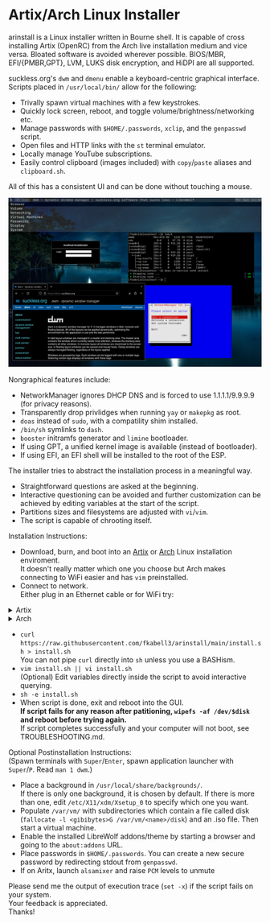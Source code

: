 # Artix/Arch Linux Installer

arinstall is a Linux installer written in Bourne shell. It is capable of cross installing Artix (OpenRC) from the Arch live installation medium and vice versa. Bloated software is avoided wherever possible. BIOS/MBR, EFI/{PMBR,GPT}, LVM, LUKS disk encryption, and HiDPI are all supported.<br>

suckless.org's `dwm` and `dmenu` enable a keyboard-centric graphical interface. Scripts placed in `/usr/local/bin/` allow for the following:

* Trivally spawn virtual machines with a few keystrokes.
* Quickly lock screen, reboot, and toggle volume/brightness/networking etc.
* Manage passwords with `$HOME/.passwords`, `xclip`, and the `genpasswd` script.
* Open files and HTTP links with the `st` terminal emulator.
* Locally manage YouTube subscriptions.
* Easily control clipboard (images included) with `copy`/`paste` aliases and `clipboard.sh`.

All of this has a consistent UI and can be done without touching a mouse.

<img width="1000" src="https://github.com/fkabell3/arinstall/blob/main/gui.png">

Nongraphical features include:

* NetworkManager ignores DHCP DNS and is forced to use 1.1.1.1/9.9.9.9 (for privacy reasons).
* Transparently drop privlidges when running `yay` or `makepkg` as root.
* `doas` instead of `sudo`, with a compatility shim installed.
* `/bin/sh` symlinks to `dash`.
* `booster` initramfs generator and `limine` bootloader.
* If using GPT, a unified kernel image is available (instead of bootloader).
* If using EFI, an EFI shell will be installed to the root of the ESP.

The installer tries to abstract the installation process in a meaningful way.

* Straightforward questions are asked at the beginning.
* Interactive questioning can be avoided and further customization can be achieved by editing variables at the start of the script.
* Partitions sizes and filesystems are adjusted with `vi`/`vim`.
* The script is capable of chrooting itself.

Installation Instructions:

* Download, burn, and boot into an [Artix](https://artixlinux.org/download.php) or [Arch](https://archlinux.org/download/) Linux installation enviroment.<br>
It doesn't really matter which one you choose but Arch makes connecting to WiFi easier and has `vim` preinstalled.
* Connect to network.<br>
Either plug in an Ethernet cable or for WiFi try:<br>
<details>
  <summary>Artix</summary>

`rfkill unblock wlan`<br>
`connmanctl`<br>
`connmanctl> scan wifi`<br>
`connmanctl> services`<br>
`connmanctl> agent on`<br>
`<ID>` is the second field of the line containing your SSID (string starting with `wifi_`)<br>
Note that tab completion is available<br>
`connmanctl> connect <ID>`<br>

</details>

<details>
  <summary>Arch</summary>
  
`iwctl -P '<PSK>' station <iface> connect '<SSID>'`

</details>

* `curl https://raw.githubusercontent.com/fkabell3/arinstall/main/install.sh > install.sh`<br>
You can not pipe `curl` directly into `sh` unless you use a BASHism.
* `vim install.sh || vi install.sh`<br>
(Optional) Edit variables directly inside the script to avoid interactive querying.
* `sh -e install.sh`
* When script is done, exit and reboot into the GUI.<br>
**If script fails for any reason after patitioning, `wipefs -af /dev/$disk` and reboot before trying again.**<br>
If script completes successfully and your computer will not boot, see TROUBLESHOOTING.md.<br>

Optional Postinstallation Instructions:<br>
(Spawn terminals with `Super`/`Enter`, spawn application launcher with `Super`/`P`. Read `man 1 dwm`.)
* Place a background in `/usr/local/share/backgrounds/`.<br>
If there is only one background, it is chosen by default. If there is more than one, edit `/etc/X11/xdm/Xsetup_0` to specify which one you want.<br>
* Populate `/var/vm/` with subdirectories which contain a file called disk (`fallocate -l <gibibytes>G /var/vm/<name>/disk`) and an .iso file. Then start a virtual machine.
* Enable the installed LibreWolf addons/theme by starting a browser and going to the `about:addons` URL.
* Place passwords in `$HOME/.passwords`. You can create a new secure password by redirecting stdout from `genpasswd`.
* If on Aritx, launch `alsamixer` and raise `PCM` levels to unmute

Please send me the output of execution trace (`set -x`) if the script fails on your system.<br>
Your feedback is appreciated.<br>
Thanks!

